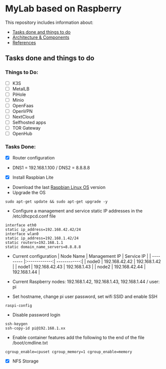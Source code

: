 # MyLab based on Raspberry

This repository includes information about:
* [Tasks done and things to do](README.md)
* [Architecture & Components](/architecture.md)
* [References](/references.md)

## Tasks done and things to do

### Things to Do:

- [ ] K3S
- [ ] MetalLB
- [ ] PiHole
- [ ] Minio
- [ ] OpenFaas
- [ ] OpenVPN
- [ ] NextCloud
- [ ] Selfhosted apps
- [ ] TOR Gateway
- [ ] OpenHub

### Tasks Done:

- [x] Router configuration
* DNS1 = 192.168.1.100 / DNS2 = 8.8.8.8

- [x] Install Raspbian Lite
* Download the last [Raspbian Linux OS](https://www.raspberrypi.org/downloads/raspbian/) version
* Upgrade the OS
```shell
sudo apt-get update && sudo apt-get upgrade -y
```
* Configure a management and service static IP addresses in the /etc/dhcpcd.conf file
```shell
interface eth0
static ip_address=192.168.42.42/24
interface wlan0
static ip_address=192.168.1.42/24
static routers=192.168.1.1
static domain_name_servers=8.8.8.8
```
* Current configuration
| Node Name | Management IP |  Service IP  |
| --------- |:-------------:| ------------:|
|   node0   | 192.168.42.42 | 192.168.1.42 |
|   node1   | 192.168.42.43 | 192.168.1.43 |
|   node2   | 192.168.42.44 | 192.168.1.44 |

* Current Raspberry nodes: 192.168.1.42, 192.168.1.43, 192.168.1.44 / user: pi
* Set hostname, change pi user password, set wifi SSID and enable SSH
```shell
raspi-config
```
* Disable password login 
```shell
ssh-keygen
ssh-copy-id pi@192.168.1.xx
```
* Enable container features add the following to the end of the file /boot/cmdline.txt
```shell
cgroup_enable=cpuset cgroup_memory=1 cgroup_enable=memory
```



- [x] NFS Storage

